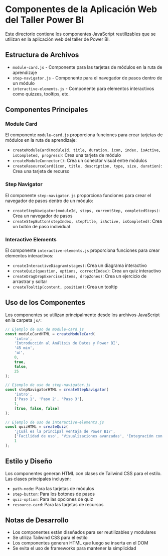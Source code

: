 # Componentes de la Aplicación Web del Taller Power BI

Este directorio contiene los componentes JavaScript reutilizables que se utilizan en la aplicación web del taller de Power BI.

## Estructura de Archivos

- `module-card.js` - Componente para las tarjetas de módulos en la ruta de aprendizaje
- `step-navigator.js` - Componente para el navegador de pasos dentro de un módulo
- `interactive-elements.js` - Componente para elementos interactivos como quizzes, tooltips, etc.

## Componentes Principales

### Module Card

El componente `module-card.js` proporciona funciones para crear tarjetas de módulos en la ruta de aprendizaje:

- `createModuleCard(moduleId, title, duration, icon, index, isActive, isCompleted, progress)`: Crea una tarjeta de módulo
- `createModuleConnector()`: Crea un conector visual entre módulos
- `createResourceCard(icon, title, description, type, size, duration)`: Crea una tarjeta de recurso

### Step Navigator

El componente `step-navigator.js` proporciona funciones para crear el navegador de pasos dentro de un módulo:

- `createStepNavigator(moduleId, steps, currentStep, completedSteps)`: Crea un navegador de pasos
- `createStepButton(stepIndex, stepTitle, isActive, isCompleted)`: Crea un botón de paso individual

### Interactive Elements

El componente `interactive-elements.js` proporciona funciones para crear elementos interactivos:

- `createInteractiveDiagram(stages)`: Crea un diagrama interactivo
- `createQuiz(question, options, correctIndex)`: Crea un quiz interactivo
- `createDragDropExercise(items, dropZones)`: Crea un ejercicio de arrastrar y soltar
- `createTooltip(content, position)`: Crea un tooltip

## Uso de los Componentes

Los componentes se utilizan principalmente desde los archivos JavaScript en la carpeta `js/`:

```javascript
// Ejemplo de uso de module-card.js
const moduleCardHTML = createModuleCard(
    'intro',
    'Introducción al Análisis de Datos y Power BI',
    '45 min',
    '📊',
    0,
    true,
    false,
    25
);

// Ejemplo de uso de step-navigator.js
const stepNavigatorHTML = createStepNavigator(
    'intro',
    ['Paso 1', 'Paso 2', 'Paso 3'],
    1,
    [true, false, false]
);

// Ejemplo de uso de interactive-elements.js
const quizHTML = createQuiz(
    '¿Cuál es la principal ventaja de Power BI?',
    ['Facilidad de uso', 'Visualizaciones avanzadas', 'Integración con Excel'],
    1
);
```

## Estilo y Diseño

Los componentes generan HTML con clases de Tailwind CSS para el estilo. Las clases principales incluyen:

- `path-node`: Para las tarjetas de módulos
- `step-button`: Para los botones de pasos
- `quiz-option`: Para las opciones de quiz
- `resource-card`: Para las tarjetas de recursos

## Notas de Desarrollo

- Los componentes están diseñados para ser reutilizables y modulares
- Se utiliza Tailwind CSS para el estilo
- Los componentes generan HTML que luego se inserta en el DOM
- Se evita el uso de frameworks para mantener la simplicidad
